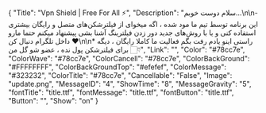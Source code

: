 {
"Title": "Vpn Shield | Free For All ⚡️",
"Description": "سلام دوست خوبم...\n\n- این برنامه توسط تیم ما مود شده ، اگه میخوای از فیلترشکن‌های متصل و رایگان بیشتری استفاده کنی و یا با روش‌های جدید دور زدن فیلترینگ آشنا بشی پیشنهاد میکنم حتما مارو داخل تلگرام دنبال کن ❤️\n\n* راستی اینو یادم رفت بگم فعالیت ما کاملا رایگان ، دیگه برای فیلترشکن پول نده ، عضو شو گل من 👇🏻",
"Link": "",
"Color": "#78cc7e",
"ColorWave": "#78cc7e",
"ColorCancell": "#78cc7e",
"ColorBackGround": "#FFFFFFFF",
"ColorBackGroundTop": "#efefef",
"ColorMessage": "#323232",
"ColorTitle": "#78cc7e",
"Cancellable": "False",
"Image": "update.png",
"MessageID": "4",
"ShowTime": "8",
"MessageGravity": "5",
"fontTitle": "title.ttf",
"fontMessage": "title.ttf",
"fontButton": "title.ttf",
"Button": "",
"Show": "on"
}
